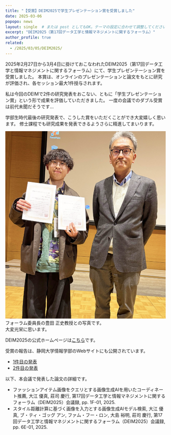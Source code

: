 ```yaml
---
title: "【受賞】DEIM2025で学生プレゼンテーション賞を受賞しました"
date: 2025-03-06
popopo: news
layout: single  # または post としてもOK。テーマの設定に合わせて調整してください。
excerpt: "DEIM2025（第17回データ工学と情報マネジメントに関するフォーラム）"
author_profile: true
related:
  - /2025/03/05/DEIM2025/
---
```


2025年2月27日から3月4日に掛けておこなわれたDEIM2025（第17回データ工学と情報マネジメントに関するフォーラム）にて、学生プレゼンテーション賞を受賞しました。
本賞は、オンラインのプレゼンテーションと論文をもとに研究が評価され、各セッション最大1件授与されます。

私は今回のDEIMで2件の研究発表をおこない、ともに「学生プレゼンテーション賞」という形で成果を評価していただきました。
一度の会議でのダブル受賞は前代未聞だそうです...

学部生時代最後の研究発表で、こうした賞をいただくことができ大変嬉しく思います。
修士課程でも研究成果を発表できるようさらに精進してまいります。

![一件目のポスター発表の様子](/assets/img/posts/20250306/DEIM2025Award_1.jpg)
フォーラム委員長の豊田 正史教授との写真です。  
大変光栄に思います。

DEIM2025の公式ホームページは[こちら](https://pub.confit.atlas.jp/ja/event/deim2025/content/awards)です。

受賞の報告は、静岡大学情報学部のWebサイトにも公開されています。  
* [1件目の発表](https://www.inf.shizuoka.ac.jp/news/3910/)
* [2件目の発表](https://www.inf.shizuoka.ac.jp/news/3885/)

以下、本会議で発表した論文の詳細です。
* ファッションアイテム画像をクエリとする画像生成AIを用いたコーディネート推薦, 大江 優真, 莊司 慶行, 第17回データ工学と情報マネジメントに関するフォーラム（DEIM2025）会議録, pp. 1F-01, 2025.
* スタイル距離計算に基づく画像を入力とする画像生成AIモデル検索, 大江 優真, ブ・ティ・ゴッグ アン, ファム・フー・ロン, 大島 裕明, 莊司 慶行, 第17回データ工学と情報マネジメントに関するフォーラム（DEIM2025）会議録, pp. 6E-01, 2025.